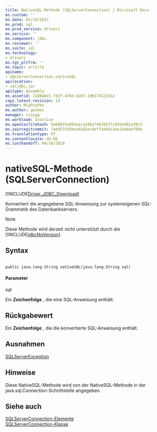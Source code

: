 ```yaml
---
title: NativeSQL-Methode (SQLServerConnection) | Microsoft Docs
ms.custom: ''
ms.date: 01/19/2017
ms.prod: sql
ms.prod_service: drivers
ms.service: ''
ms.component: jdbc
ms.reviewer: ''
ms.suite: sql
ms.technology:
- drivers
ms.tgt_pltfrm: ''
ms.topic: article
apiname:
- SQLServerConnection.nativeSQL
apilocation:
- sqljdbc.jar
apitype: Assembly
ms.assetid: 2188a6e1-792f-47bd-b207-1d01741231b2
caps.latest.revision: 14
author: MightyPen
ms.author: genemi
manager: craigg
ms.workload: Inactive
ms.openlocfilehash: 5e6003fe891eec2e9b274639537c835e902a39c5
ms.sourcegitcommit: 7a6df3fd5bea9282ecdeffa94d13ea1da6def80a
ms.translationtype: HT
ms.contentlocale: de-DE
ms.lasthandoff: 04/16/2018
---
```

# <a name="nativesql-method-sqlserverconnection"></a>nativeSQL-Methode (SQLServerConnection)
[!INCLUDE[Driver_JDBC_Download](../../../includes/driver_jdbc_download.md)]

  Konvertiert die angegebene SQL-Anweisung zur systemeigenen SQL-Grammatik des Datenbankservers.  
  
> [!NOTE]  
>  Diese Methode wird derzeit nicht unterstützt durch die [!INCLUDE[jdbcNoVersion](../../../includes/jdbcnoversion_md.md)].  
  
## <a name="syntax"></a>Syntax  
  
```  
  
public java.lang.String nativeSQL(java.lang.String sql)  
```  
  
#### <a name="parameters"></a>Parameter  
 *sql*  
  
 Ein **Zeichenfolge** , die eine SQL-Anweisung enthält.  
  
## <a name="return-value"></a>Rückgabewert  
 Ein **Zeichenfolge** , die die konvertierte SQL-Anweisung enthält.  
  
## <a name="exceptions"></a>Ausnahmen  
 [SQLServerException](../../../connect/jdbc/reference/sqlserverexception-class.md)  
  
## <a name="remarks"></a>Hinweise  
 Diese NativeSQL-Methode wird von der NativeSQL-Methode in der java.sql.Connection-Schnittstelle angegeben.  
  
## <a name="see-also"></a>Siehe auch  
 [SQLServerConnection-Elemente](../../../connect/jdbc/reference/sqlserverconnection-members.md)   
 [SQLServerConnection-Klasse](../../../connect/jdbc/reference/sqlserverconnection-class.md)  
  
  
